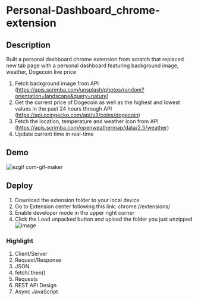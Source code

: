 # Personal-Dashboard_chrome-extension
## Description
Built a personal dashboard chrome extension from scratch that replaced new tab page with a personal dashboard featuring background image, weather, Dogecoin live price

1. Fetch background image from API (https://apis.scrimba.com/unsplash/photos/random?orientation=landscape&query=nature)
2. Get the current price of Dogecoin as well as the highest and lowest values in the past 24 hours through API (https://api.coingecko.com/api/v3/coins/dogecoin)
3. Fetch the location, temperature and weather icon from API (https://apis.scrimba.com/openweathermap/data/2.5/weather)
4. Update current time in real-time


## Demo
![ezgif com-gif-maker](https://user-images.githubusercontent.com/61951792/161701313-9a31fc0f-68f3-4cc4-9fa5-da1a5557413e.gif)

## Deploy
1. Download the extension folder to your local device
2. Go to Extension center following this link: chrome://extensions/
3. Enable developer mode in the upper right corner
4. Click the Load unpacked button and upload the folder you just unzipped
![image](https://user-images.githubusercontent.com/61951792/160252546-5f31d678-bf18-4bd6-94be-0a765e095779.png)

### Highlight
1. Client/Server
2. Request/Response
3. JSON
4. fetch/.then()
5. Requests
6. REST API Design
7. Async JavaScript
